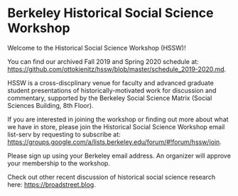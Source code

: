 # Berkeley Historical Social Science Workshop 

Welcome to the Historical Social Science Workshop (HSSW)!

You can find our archived Fall 2019 and Spring 2020 schedule at: https://github.com/ottokienitz/hssw/blob/master/schedule_2019-2020.md.

HSSW is a cross-discplinary venue for faculty and advanced graduate student presentations of historically-motivated work for discussion and commentary, supported by the Berkeley Social Science Matrix (Social Sciences Building, 8th Floor).

If you are interested in joining the workshop or finding out more about what we have in store, please join the Historical Social Science Workshop email list-serv by requesting to subscribe at: https://groups.google.com/a/lists.berkeley.edu/forum/#!forum/hssw/join.

Please sign up using your Berkeley email address. An organizer will approve your membership to the workshop.

Check out other recent discussion of historical social science research here: https://broadstreet.blog.
